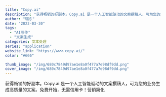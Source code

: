 ```yaml
---
title: "Copy.ai"
description: "获得畅销的好副本。Copy.ai 是一个人工智能驱动的文案撰稿人，可为您的业务生成高质量的文案。免费开始，无需信用卡！营"
author: "瑞东"
date: "2023-03-30"
tags:
  - "AI写作"
  - "文案生成"
categories: 文本处理
series: "application"
website_link: "https://www.copy.ai/"
color: "#666"

thumb_image: "/img/680c7849d97ae1e8a0f477a7e98df9dd.png"
cover_image: "/img/680c7849d97ae1e8a0f477a7e98df9dd.png"
---
```


获得畅销的好副本。Copy.ai 是一个人工智能驱动的文案撰稿人，可为您的业务生成高质量的文案。免费开始，无需信用卡！营销简化 